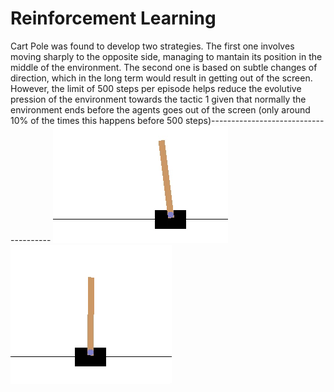 # Reinforcement Learning

Cart Pole was found to develop two strategies. The first one involves moving sharply to the opposite side, managing to mantain its position in the middle of the environment. The second one is based on subtle changes of direction, which in the long term would result in getting out of the screen. However, the limit of 500 steps per episode helps reduce the evolutive pression of the environment towards the tactic 1 given that normally the environment ends before the agents goes out of the screen (only around 10% of the times this happens before 500 steps)--------------------------------------
![Tactic 1](CartPole/CartPoleTactic1.gif) ![Tactic 2](CartPole/CartPoleTactic2.gif)

